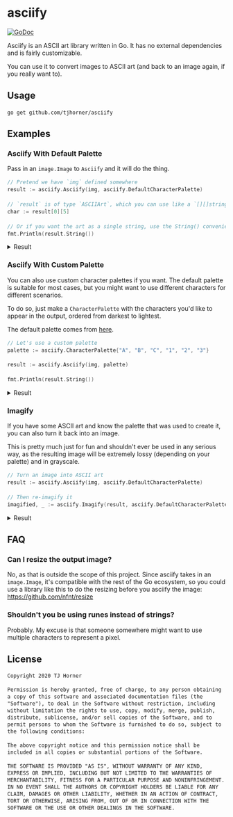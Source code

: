 # asciify

[![GoDoc](https://godoc.org/github.com/tjhorner/makerbot-rpc?status.svg)](https://pkg.go.dev/github.com/tjhorner/asciify)

Asciify is an ASCII art library written in Go. It has no external dependencies and is fairly customizable.

You can use it to convert images to ASCII art (and back to an image again, if you really want to).

## Usage

```shell
go get github.com/tjhorner/asciify
```

## Examples

### Asciify With Default Palette

Pass in an `image.Image` to `Asciify` and it will do the thing.

```go
// Pretend we have `img` defined somewhere
result := asciify.Asciify(img, asciify.DefaultCharacterPalette)

// `result` is of type `ASCIIArt`, which you can use like a `[][]string`
char := result[0][5]

// Or if you want the art as a single string, use the String() convenience method
fmt.Println(result.String())
```

<details>
  <summary>Result</summary>

  ### Input
  <img src="test_fixtures/gopher.png"/>

  ### Output
<pre>
      `-vUx/(|fvC1"      
  :l^-J/{]????[}{|Y[)r~. 
.)njCf[~<]}??}+;:>}/j1f- 
>juc1?`  .+[[+^   >[f0[C.
{)wv[]zi  ,}}|q>  "}]x[J 
Izf}[x#[  ^}[rd<  ,}?(Y< 
 !Y?[??^  i)/[l. '_[-1}  
 ^c??}>,:<|b%O]<~]}??[f  
 :r???[}}{1Y0f1}[]???]X  
 lt??????}-~-<]}??????L. 
 lt??????])<+]1???????U. 
 ;j???????}_?]]???????Y' 
 ,x???????]{{}????????X' 
 ^v???????????????????z` 
 'Y???????????????????z` 
 .C???????????????????z` 
^+U???????????????????x):
U?(???????????????????)?c
Xjv???????????????????tvC
::J???????????????????fi`
 `z???????????????????/! 
 "u???????????????????|> 
 ,x???????????????????|> 
 ;j???????????????????|i 
 ;j???????????????????fI 
 ,x???????????????????u" 
 `z???????????????????C. 
  U??????????????????[f  
  }{?????????????????j!  
  ^U????????????????[u   
   ~x?????????????-[Y:   
  .)/)}??????????]()}|   
  !tifcCj1}]][}(nY]J+z^  
  ;Yx~ '![fuvx|_:. ;Lj.  
</pre>
</details>

### Asciify With Custom Palette

You can also use custom character palettes if you want. The default palette is suitable for most cases, but you might want to use different characters for different scenarios.

To do so, just make a `CharacterPalette` with the characters you'd like to appear in the output, ordered from darkest to lightest.

The default palette comes from [here](http://mewbies.com/geek_fun_files/ascii/ascii_art_light_scale_and_gray_scale_chart.htm).

```go
// Let's use a custom palette
palette := asciify.CharacterPalette{"A", "B", "C", "1", "2", "3"}

result := asciify.Asciify(img, palette)

fmt.Println(result.String())
```

<details>
  <summary>Result</summary>

  ### Input
  <img src="test_fixtures/gopher.png"/>

  ### Output
<pre>
33333332CC11111CC13333333
333232C11222221111C111233
3111C11222122122321111123
21CC12333321123333211C1C3
11BC12C2333111B23331211C3
2C1111B1333111B2333121C23
32C2122333211123332121133
33C22123321BAC22211221133
32122211111CC111122222C33
3212222221222221222222C33
3212222222122212222222C33
3212222222122222222222C33
3312222222211122222222C33
33C2222222222222222222C33
33C2222222222222222222C33
33C2222222222222222222C33
32C2222222222222222222113
C21222222222222222222212C
C1C22222222222222222221CC
22C2222222222222222222123
33C2222222222222222222123
33C2222222222222222222123
3312222222222222222222123
3212222222222222222222123
3212222222222222222222123
3312222222222222222222C33
33C2222222222222222222C33
33C2222222222222222221133
3311222222222222222221233
333C22222222222222221C333
33321222222222222221C2333
3331111222222222221111333
332121CC11112111CC2C2C333
332C1233211CC1122332C1333
</pre>
</details>

### Imagify

If you have some ASCII art and know the palette that was used to create it, you can also turn it back into an image.

This is pretty much just for fun and shouldn't ever be used in any serious way, as the resulting image will be extremely lossy (depending on your palette) and in grayscale.

```go
// Turn an image into ASCII art
result := asciify.Asciify(img, asciify.DefaultCharacterPalette)

// Then re-imagify it
imagified, _ := asciify.Imagify(result, asciify.DefaultCharacterPalette)
```

<details>
  <summary>Result</summary>

  ### Input
  ```
        'I]fzJYv|<`       
      '-cQZmmmmO0QY['^:.  
  ^tn?uOdbZ0mm0p#Mk0XvLn' 
  .rxjLm%$$@pOOp8$$$kOz}O< 
  `J-rOZfh$$W00U_k$$&0ZuO> 
  {z0Ou;O$$80Ov~b$$W0mJ}. 
    }mOmm8$$hCYOo@$BqOwC'  
    )mm0kWMbU<`[ZbdZ0mmO,  
    rmmmO00QL/}zL0OZmmmZ!  
    ummmmmm0wdwbZ0mmmmmm+  
    ummmmmmZCbpZLmmmmmmm?  
    xmmmmmmm0qmZZmmmmmmm[  
    tmmmmmmmZQQ0mmmmmmmm}  
    )mmmmmmmmmmmmmmmmmmm}  
    ]mmmmmmmmmmmmmmmmmmm{  
    _mmmmmmmmmmmmmmmmmmm1  
  .]mmmmmmmmmmmmmmmmmmmf^ 
  ?OJmmmmmmmmmmmmmmmmmmmCm1
  {f/mmmmmmmmmmmmmmmmmmmc)-
    -mmmmmmmmmmmmmmmmmmmn. 
    }mmmmmmmmmmmmmmmmmmmc. 
    |mmmmmmmmmmmmmmmmmmmz. 
    fmmmmmmmmmmmmmmmmmmmX. 
    rmmmmmmmmmmmmmmmmmmmz. 
    rmmmmmmmmmmmmmmmmmmmn  
    tmmmmmmmmmmmmmmmmmmm|  
    {mmmmmmmmmmmmmmmmmmm_  
    immmmmmmmmmmmmmmmmmO,  
    `Cmmmmmmmmmmmmmmmmmx.  
    ]mmmmmmmmmmmmmmmmOI   
    .jmmmmmmmmmmmmmwO{    
    ^cC0mmmmmmmmmmZYJC"   
    .uhr;_xJ0ZZOQX/i'_p1   
    }/.   `,;I:^'    ~,   
  ```

  ### Output
  <img src="test_fixtures/demon_gopher.png"/>
</details>

## FAQ

### Can I resize the output image?

No, as that is outside the scope of this project. Since asciify takes in an `image.Image`, it's compatible with the rest of the Go ecosystem, so you could use a library like this to do the resizing before you asciify the image: https://github.com/nfnt/resize

### Shouldn't you be using runes instead of strings?

Probably. My excuse is that someone somewhere might want to use multiple characters to represent a pixel.

## License

```
Copyright 2020 TJ Horner

Permission is hereby granted, free of charge, to any person obtaining a copy of this software and associated documentation files (the "Software"), to deal in the Software without restriction, including without limitation the rights to use, copy, modify, merge, publish, distribute, sublicense, and/or sell copies of the Software, and to permit persons to whom the Software is furnished to do so, subject to the following conditions:

The above copyright notice and this permission notice shall be included in all copies or substantial portions of the Software.

THE SOFTWARE IS PROVIDED "AS IS", WITHOUT WARRANTY OF ANY KIND, EXPRESS OR IMPLIED, INCLUDING BUT NOT LIMITED TO THE WARRANTIES OF MERCHANTABILITY, FITNESS FOR A PARTICULAR PURPOSE AND NONINFRINGEMENT. IN NO EVENT SHALL THE AUTHORS OR COPYRIGHT HOLDERS BE LIABLE FOR ANY CLAIM, DAMAGES OR OTHER LIABILITY, WHETHER IN AN ACTION OF CONTRACT, TORT OR OTHERWISE, ARISING FROM, OUT OF OR IN CONNECTION WITH THE SOFTWARE OR THE USE OR OTHER DEALINGS IN THE SOFTWARE.
```